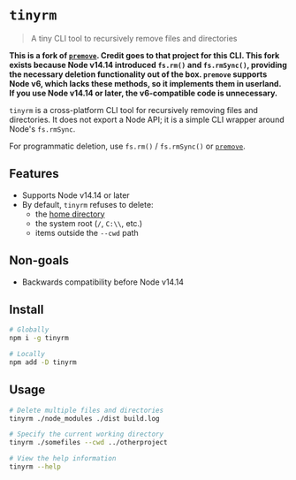 # `tinyrm`

> A tiny CLI tool to recursively remove files and directories

**This is a fork of [`premove`](https://github.com/lukeed/premove). Credit goes to that project for this CLI. This fork exists because Node v14.14 introduced `fs.rm()` and `fs.rmSync()`, providing the necessary deletion functionality out of the box. `premove` supports Node v6, which lacks these methods, so it implements them in userland. If you use Node v14.14 or later, the v6-compatible code is unnecessary.**

`tinyrm` is a cross-platform CLI tool for recursively removing files and directories. It does not export a Node API; it is a simple CLI wrapper around Node's `fs.rmSync`.

For programmatic deletion, use `fs.rm()` / `fs.rmSync()` or [`premove`](https://github.com/lukeed/premove).

## Features

- Supports Node v14.14 or later
- By default, `tinyrm` refuses to delete:
  - the [home directory](https://nodejs.org/api/os.html#os_os_homedir)
  - the system root (`/`, `C:\\`, etc.)
  - items outside the `--cwd` path

## Non-goals

- Backwards compatibility before Node v14.14

## Install

```sh
# Globally
npm i -g tinyrm

# Locally
npm add -D tinyrm
```

## Usage

```sh
# Delete multiple files and directories
tinyrm ./node_modules ./dist build.log

# Specify the current working directory
tinyrm ./somefiles --cwd ../otherproject

# View the help information
tinyrm --help
```
